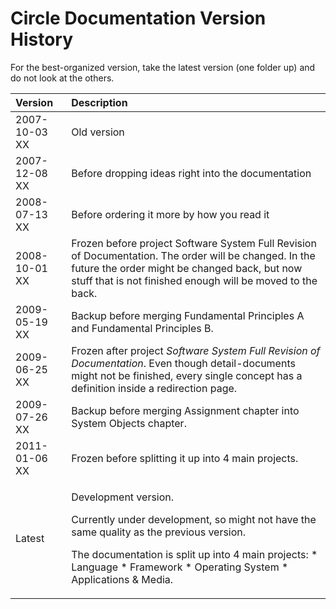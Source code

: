 ﻿Circle Documentation Version History
====================================

For the best-organized version, take the latest version (one folder up) and do not look at the others.


|**Version**|**Description**|
| :- | :- |
|2007-10-03 XX|Old version|
|2007-12-08 XX|Before dropping ideas right into the documentation|
|2008-07-13 XX|Before ordering it more by how you read it|
|2008-10-01 XX|Frozen before project Software System Full Revision of Documentation. The order will be changed. In the future the order might be changed back, but now stuff that is not finished enough will be moved to the back.|
|2009-05-19 XX|Backup before merging Fundamental Principles A and Fundamental Principles B.|
|2009-06-25 XX|Frozen after project *Software System Full Revision of Documentation*. Even though detail-documents might not be finished, every single concept has a definition inside a redirection page.|
|2009-07-26 XX|Backup before merging Assignment chapter into System Objects chapter.|
|2011-01-06 XX|Frozen before splitting it up into 4 main projects.|
|Latest|<p>Development version.</p><p>Currently under development, so might not have the same quality as the previous version.</p><p>The documentation is split up into 4 main projects: \* Language \* Framework \* Operating System \* Applications & Media.</p>|

